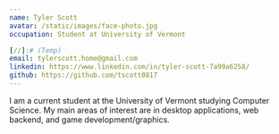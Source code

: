 ```yaml
---
name: Tyler Scott
avatar: /static/images/face-photo.jpg
occupation: Student at University of Vermont

[//]:# (Temp)
email: tylerscott.home@gmail.com
linkedin: https://www.linkedin.com/in/tyler-scott-7a99a6258/
github: https://github.com/tscott0817
---
```


I am a current student at the University of Vermont studying Computer Science. My main areas of interest are in desktop applications, web backend, and game development/graphics.
